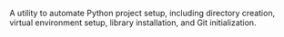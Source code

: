 A utility to automate Python project setup, including directory creation, virtual environment setup, library installation, and Git initialization.
